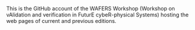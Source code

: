 This is the GitHub account of the WAFERS Workshop (Workshop on vAlidation and verification in FuturE cybeR-physical Systems) hosting the web pages of current and previous editions.

<!---
wafers-ws/wafers-ws is a ✨ special ✨ repository because its `README.md` (this file) appears on your GitHub profile.
You can click the Preview link to take a look at your changes.
--->
